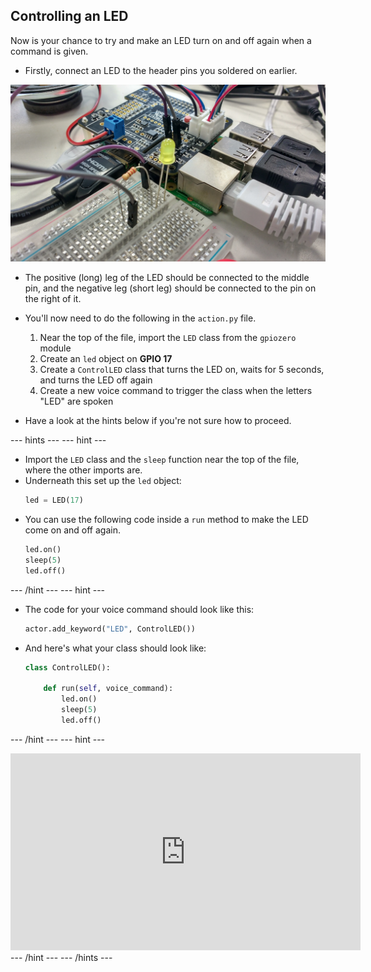 ## Controlling an LED

Now is your chance to try and make an LED turn on and off again when a command is given.

- Firstly, connect an LED to the header pins you soldered on earlier.

![circuit](images/led-circuit.jpg)

- The positive (long) leg of the LED should be connected to the middle pin, and the negative leg (short leg) should be connected to the pin on the right of it.

- You'll now need to do the following in the `action.py` file.
    1. Near the top of the file, import the `LED` class from the `gpiozero` module
	1. Create an `led` object on **GPIO 17**
	1. Create a `ControlLED` class that turns the LED on, waits for 5 seconds, and turns the LED off again
	1. Create a new voice command to trigger the class when the letters "LED" are spoken
	
- Have a look at the hints below if you're not sure how to proceed.

--- hints --- --- hint ---
- Import the `LED` class and the `sleep` function near the top of the file, where the other imports are.
- Underneath this set up the `led` object:
  ```python
  led = LED(17)
  ```
- You can use the following code inside a `run` method to make the LED come on and off again.
	```python
	led.on()
	sleep(5)
	led.off()
	```
--- /hint --- --- hint ---
- The code for your voice command should look like this:
	```python
	actor.add_keyword("LED", ControlLED())
	```
- And here's what your class should look like:
	```python
	class ControlLED():

		def run(self, voice_command):
			led.on()
			sleep(5)
			led.off()
	```
--- /hint --- --- hint ---
<iframe width="560" height="315" src="https://www.youtube.com/embed/fnWZlFZHIJY" frameborder="0" allowfullscreen></iframe>
--- /hint ---
--- /hints ---

